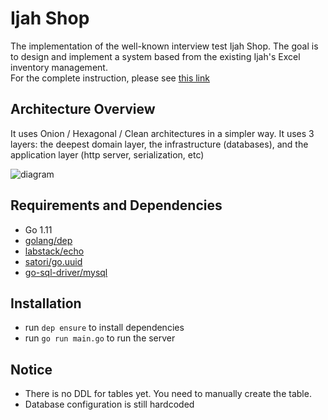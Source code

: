 # Ijah Shop

The implementation of the well-known interview test Ijah Shop. The goal is to design and implement a system based from the existing Ijah's Excel inventory management.  
For the complete instruction, please see [this link](https://www.dropbox.com/s/7omfzk55284omjd/ijah.pdf?dl=0)

## Architecture Overview

It uses Onion / Hexagonal / Clean architectures in a simpler way. It uses 3 layers: the deepest domain layer, the infrastructure (databases), and the application layer (http server, serialization, etc)

![diagram](https://dl.dropboxusercontent.com/s/tisp0b23cc9sjcc/diagram.png)

## Requirements and Dependencies
- Go 1.11
- [golang/dep](https://github.com/golang/dep)
- [labstack/echo](https://github.com/labstack/echo)
- [satori/go.uuid](https://github.com/satori/go.uuid)
- [go-sql-driver/mysql](https://github.com/go-sql-driver/mysql)

## Installation
- run `dep ensure` to install dependencies
- run `go run main.go` to run the server

## Notice
- There is no DDL for tables yet. You need to manually create the table.
- Database configuration is still hardcoded